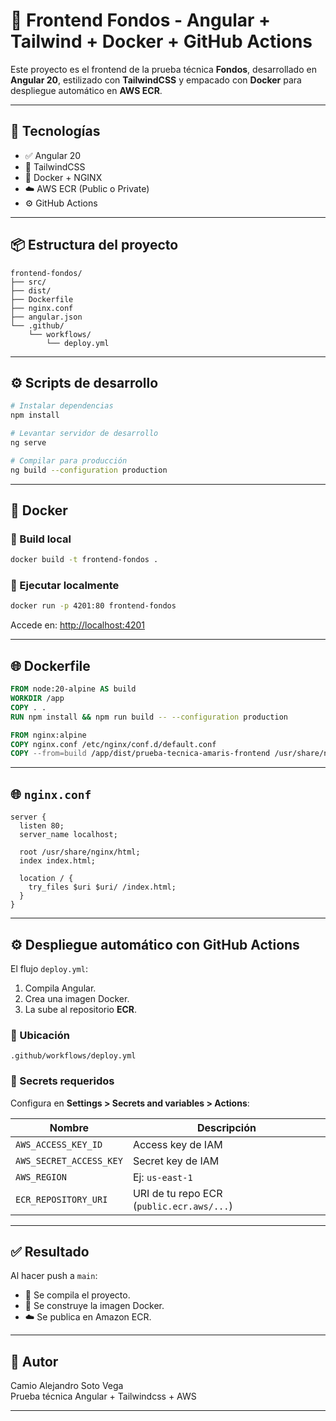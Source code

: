# 💾 Frontend Fondos - Angular + Tailwind + Docker + GitHub Actions

Este proyecto es el frontend de la prueba técnica **Fondos**, desarrollado en **Angular 20**, estilizado con **TailwindCSS** y empacado con **Docker** para despliegue automático en **AWS ECR**.

---

## 🚀 Tecnologías

* ✅ Angular 20
* 🎨 TailwindCSS
* 🐳 Docker + NGINX
* ☁️ AWS ECR (Public o Private)
* ⚙️ GitHub Actions

---

## 📦 Estructura del proyecto

```
frontend-fondos/
├── src/
├── dist/
├── Dockerfile
├── nginx.conf
├── angular.json
└── .github/
    └── workflows/
        └── deploy.yml
```

---

## ⚙️ Scripts de desarrollo

```bash
# Instalar dependencias
npm install

# Levantar servidor de desarrollo
ng serve

# Compilar para producción
ng build --configuration production
```

---

## 🐳 Docker

### 🧱 Build local

```bash
docker build -t frontend-fondos .
```

### 🚀 Ejecutar localmente

```bash
docker run -p 4201:80 frontend-fondos
```

Accede en: [http://localhost:4201](http://localhost:4201)

---

## 🌐 Dockerfile

```Dockerfile
FROM node:20-alpine AS build
WORKDIR /app
COPY . .
RUN npm install && npm run build -- --configuration production

FROM nginx:alpine
COPY nginx.conf /etc/nginx/conf.d/default.conf
COPY --from=build /app/dist/prueba-tecnica-amaris-frontend /usr/share/nginx/html
```

---

## 🌐 `nginx.conf`

```nginx
server {
  listen 80;
  server_name localhost;

  root /usr/share/nginx/html;
  index index.html;

  location / {
    try_files $uri $uri/ /index.html;
  }
}
```

---

## ⚙️ Despliegue automático con GitHub Actions

El flujo `deploy.yml`:

1. Compila Angular.
2. Crea una imagen Docker.
3. La sube al repositorio **ECR**.

### 📁 Ubicación

`.github/workflows/deploy.yml`

### 🔐 Secrets requeridos

Configura en **Settings > Secrets and variables > Actions**:

| Nombre                  | Descripción                               |
| ----------------------- | ----------------------------------------- |
| `AWS_ACCESS_KEY_ID`     | Access key de IAM                         |
| `AWS_SECRET_ACCESS_KEY` | Secret key de IAM                         |
| `AWS_REGION`            | Ej: `us-east-1`                           |
| `ECR_REPOSITORY_URI`    | URI de tu repo ECR (`public.ecr.aws/...`) |

---

## ✅ Resultado

Al hacer push a `main`:

* 🔧 Se compila el proyecto.
* 🐳 Se construye la imagen Docker.
* ☁️ Se publica en Amazon ECR.

---

## 🧑 Autor

Camio Alejandro Soto Vega  
Prueba técnica Angular + Tailwindcss + AWS

---
